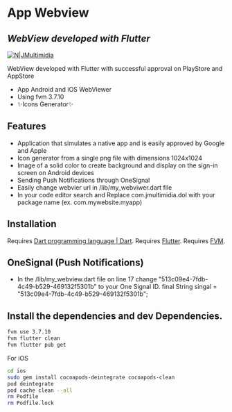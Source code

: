 # App Webview
## _WebView developed with Flutter_

[![N|JMultimidia](https://res.cloudinary.com/jmultimidia/image/upload/v1714013494/jmultimidia/images/powered_by_jmultimidia.png)](https://jmultimidia.com.br)

WebView developed with Flutter with successful approval on PlayStore and AppStore

- App Android and iOS WebViewer
- Using fvm 3.7.10
- ✨Icons Generator✨

## Features

- Application that simulates a native app and is easily approved by Google and Apple
- Icon generator from a single png file with dimensions 1024x1024
- Image of a solid color to create background and display on the sign-in screen on Android devices
- Sending Push Notifications through OneSignal
- Easily change webvier url in /lib/my_webviwer.dart file
- In your code editor search and Replace com.jmultimidia.dol with your package name (ex. com.mywebsite.myapp)

## Installation

Requires [Dart programming language | Dart](https://dart.dev/).
Requires [Flutter](https://flutter.dev/).
Requires [FVM](https://fvm.app/).

## OneSignal (Push Notifications)

- In the /lib/my_webview.dart file on line 17 change "513c09e4-7fdb-4c49-b529-469132f5301b" to your One Signal ID. final String singal = "513c09e4-7fdb-4c49-b529-469132f5301b";

## Install the dependencies and dev Dependencies.

```sh
fvm use 3.7.10
fvm flutter clean
fvm flutter pub get
```

For iOS

```sh
cd ios
sudo gem install cocoapods-deintegrate cocoapods-clean
pod deintegrate
pod cache clean --all
rm Podfile
rm Podfile.lock
```